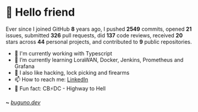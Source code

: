 # 🤖 Hello friend

Ever since I joined GitHub **8** years ago, I pushed **2549** commits, opened **21** issues, submitted **326** pull requests, did **137** code reviews, received **20** stars across **44** personal projects, and contributed to **9** public repositories.

- 🐍 I'm currently working with Typescript
- 🌱 I’m currently learning LoraWAN, Docker, Jenkins, Prometheus and Grafana
- 🔭 I also like hacking, lock picking and firearms
- 📫 How to reach me: [LinkedIn](https://www.linkedin.com/in/brunodesouzabezerra/)
- 🤡 Fun fact: CB⚡DC - Highway to Hell

**~** [_buguno.dev_](https://buguno.dev)
